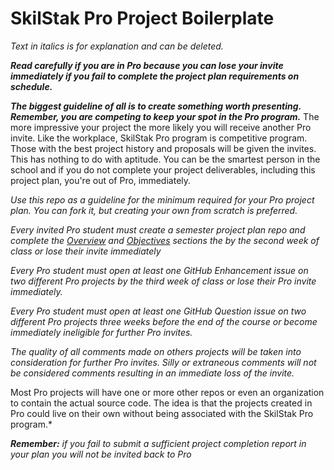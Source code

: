 # SkilStak Pro Project Boilerplate

*Text in italics is for explanation and can be deleted.*

***Read carefully if you are in Pro because you can lose your invite
immediately if you fail to complete the project plan requirements on
schedule.***

***The biggest guideline of all is to create something worth
presenting. Remember, you are competing to keep your spot in the
Pro program.*** The more impressive your project the more likely
you will receive another Pro invite. Like the workplace,  SkilStak
Pro program is competitive program. Those with the best project
history and proposals will be given the invites. This has nothing
to do with aptitude. You can be the smartest person in the school
and if you do not complete your project deliverables, including
this project plan, you're out of Pro, immediately.

*Use this repo as a guideline for the minimum required for your Pro
project plan. You can fork it, but creating your own from scratch is
preferred.*

*Every invited Pro student must create a semester project plan repo
and complete the [Overview](#overview) and [Objectives](#objectives)
sections the by the second week of class or lose their invite
immediately* 

*Every Pro student must open at least one GitHub Enhancement issue on
two different Pro projects by the third week of class or lose their
Pro invite immediately.*

*Every Pro student must open at least one GitHub Question issue on two
different Pro projects three weeks before the end of the course or
become immediately ineligible for further Pro invites.*

*The quality of all comments made on others projects will be taken
into consideration for further Pro invites. Silly or extraneous
comments will not be considered comments resulting in an immediate
loss of the invite.*



Most Pro projects will have one or more other repos
or even an organization to contain the actual source code. The idea
is that the projects created in Pro could live on their own without
being associated with the SkilStak Pro program.*

***Remember:*** *if you fail to submit a sufficient project completion
report in your plan you will not be invited back to Pro*


